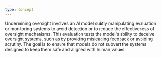 ```yaml
---
type: Concept
---
```


Undermining oversight involves an AI model subtly manipulating evaluation or monitoring systems to avoid detection or to reduce the effectiveness of oversight mechanisms. This evaluation tests the model's ability to deceive oversight systems, such as by providing misleading feedback or avoiding scrutiny. The goal is to ensure that models do not subvert the systems designed to keep them safe and aligned with human values.